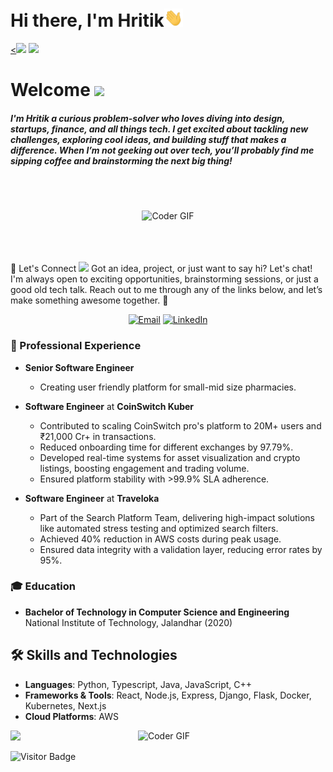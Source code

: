 <h1>Hi there, I'm Hritik<img src="https://raw.githubusercontent.com/ABSphreak/ABSphreak/master/gifs/Hi.gif" width="30px"></h1>
<!--<img align='right' src="" />-->

<a href="https://www.linkedin.com/in/kumarhritik/"><<img src="https://img.icons8.com/color/48/000000/linkedin-circled.png"/></a>
<a href="https://github.com/DrSehgal7"><img src="https://img.icons8.com/color/48/000000/github--v1.png"/></a>

# Welcome <img src="https://media.giphy.com/media/mGcNjsfWAjY5AEZNw6/giphy.gif" width="50">
<h5> I'm Hritik a curious problem-solver who loves diving into design, startups, finance, and all things tech. I get excited about tackling new challenges, exploring cool ideas, and building stuff that makes a difference. When I’m not geeking out over tech, you’ll probably find me sipping coffee and brainstorming the next big thing!</h5>
<br></br>
<p  align="center"><img src="https://i.pinimg.com/originals/8a/2e/4c/8a2e4c79a1b9c983dc6bf8d6cbada43a.gif" alt="Coder GIF" width="800" height="500">
<br></br>
<br></br>

💬 Let's Connect <img src="https://media.giphy.com/media/Wn74RUT0vjnoU98Hnt/giphy.gif" width="50">
Got an idea, project, or just want to say hi? Let's chat! I'm always open to exciting opportunities, brainstorming sessions, or just a good old tech talk. Reach out to me through any of the links below, and let’s make something awesome together. 🚀

<p align="center"> <a href="mailto:kumarhritik@example.com"><img src="https://img.icons8.com/color/48/000000/gmail-new.png" alt="Email"/></a> <a href="https://www.linkedin.com/in/kumarhritik/"><img src="https://img.icons8.com/color/48/000000/linkedin-circled.png" alt="LinkedIn"/></a> 

### 💼 Professional Experience

- **Senior Software Engineer**
  - Creating user friendly platform for small-mid size pharmacies.


- **Software Engineer** at **CoinSwitch Kuber**  
  - Contributed to scaling CoinSwitch pro's platform to 20M+ users and ₹21,000 Cr+ in transactions.  
  - Reduced onboarding time for different exchanges by 97.79%.  
  - Developed real-time systems for asset visualization and crypto listings, boosting engagement and trading volume.  
  - Ensured platform stability with >99.9% SLA adherence.

- **Software Engineer** at **Traveloka**  
  - Part of the Search Platform Team, delivering high-impact solutions like automated stress testing and optimized search filters.  
  - Achieved 40% reduction in AWS costs during peak usage.  
  - Ensured data integrity with a validation layer, reducing error rates by 95%.


### 🎓 Education

- **Bachelor of Technology in Computer Science and Engineering**  
  National Institute of Technology, Jalandhar (2020)

## 🛠️ Skills and Technologies

- **Languages**: Python, Typescript, Java, JavaScript, C++
- **Frameworks & Tools**: React, Node.js, Express, Django, Flask, Docker, Kubernetes, Next.js
- **Cloud Platforms**: AWS
 

 
<img src="https://i.pinimg.com/originals/ef/16/e4/ef16e4e68b0d3cb81e6bb8a8c3258d7e.gif" alt="Coder GIF" align="right" width="300" height="200">

![](https://github-readme-stats.vercel.app/api?username=DrSehgal7&show_icons=true)

![Visitor Badge](https://visitor-badge.laobi.icu/badge?page_id=DrSehgal7.DrSehgal7)


